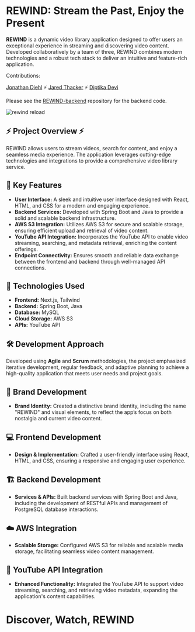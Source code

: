 # REWIND: Stream the Past, Enjoy the Present

**REWIND** is a dynamic video library application designed to offer users an exceptional experience in streaming and discovering video content. Developed collaboratively by a team of three, REWIND combines modern technologies and a robust tech stack to deliver an intuitive and feature-rich application.

Contributions:

[Jonathan Diehl](https://github.com/JWDiehl) ⚡️ [Jared Thacker](https://github.com/JaredThacker) ⚡️ [Diptika Devi](https://github.com/DiptikaD)

Please see the [REWIND-backend](https://github.com/JaredThacker/REWIND-backend) repository for the backend code.

![rewind reload](https://github.com/user-attachments/assets/9ab9b038-e5cb-424e-b779-df7faa59b5e8)

## ⚡️ **Project Overview ⚡️**

REWIND allows users to stream videos, search for content, and enjoy a seamless media experience. The application leverages cutting-edge technologies and integrations to provide a comprehensive video library service.

## 🌟 **Key Features**

- **User Interface:** A sleek and intuitive user interface designed with React, HTML, and CSS for a modern and engaging experience.
- **Backend Services:** Developed with Spring Boot and Java to provide a solid and scalable backend infrastructure.
- **AWS S3 Integration:** Utilizes AWS S3 for secure and scalable storage, ensuring efficient upload and retrieval of video content.
- **YouTube API Integration:** Incorporates the YouTube API to enable video streaming, searching, and metadata retrieval, enriching the content offerings.
- **Endpoint Connectivity:** Ensures smooth and reliable data exchange between the frontend and backend through well-managed API connections.

## 🔧 **Technologies Used**

- **Frontend:** Next.js, Tailwind
- **Backend:** Spring Boot, Java
- **Database:** MySQL
- **Cloud Storage:** AWS S3
- **APIs:** YouTube API

## 🛠️ **Development Approach**

Developed using **Agile** and **Scrum** methodologies, the project emphasized iterative development, regular feedback, and adaptive planning to achieve a high-quality application that meets user needs and project goals.

## 🎨 **Brand Development**

- **Brand Identity:** Created a distinctive brand identity, including the name "REWIND" and visual elements, to reflect the app’s focus on both nostalgia and current video content.

## 💻 **Frontend Development**

- **Design & Implementation:** Crafted a user-friendly interface using React, HTML, and CSS, ensuring a responsive and engaging user experience.

## 🏗️ **Backend Development**

- **Services & APIs:** Built backend services with Spring Boot and Java, including the development of RESTful APIs and management of PostgreSQL database interactions.

## ☁️ **AWS Integration**

- **Scalable Storage:** Configured AWS S3 for reliable and scalable media storage, facilitating seamless video content management.

## 🎥 **YouTube API Integration**

- **Enhanced Functionality:** Integrated the YouTube API to support video streaming, searching, and retrieving video metadata, expanding the application's content capabilities.

# Discover, Watch, REWIND
